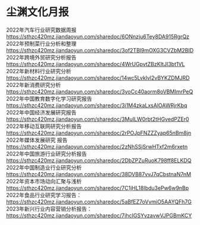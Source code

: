# 尘渊文化月报


2022年汽车行业研究数据周报
https://sthzc420mz.jiandaoyun.com/sharedoc/6ONnzju6Tey8DA915RgrQz
2022年预制菜行业分析和整理
https://sthzc420mz.jiandaoyun.com/sharedoc/3of2TBl9mOXG3CVZbM2BID
2022年跨境外贸研究分析报告
https://sthzc420mz.jiandaoyun.com/sharedoc/4WrUGpvtZBzKItJI3bt1VL
2022年新材料行业研究分析
https://sthzc420mz.jiandaoyun.com/sharedoc/14wc5Lvklvl2vBYKZDMJRD
2022年新消费研究分析
https://sthzc420mz.jiandaoyun.com/sharedoc/3yoCc40aorm8oVBMImrPeQ
2022年中国教育数字化学习研究报告
https://sthzc420mz.jiandaoyun.com/sharedoc/3i1M4zkaLxsAlOAWRjrKbq
2022年中国经济发展研究报告
https://sthzc420mz.jiandaoyun.com/sharedoc/3MuILW0rbt2tHGvedPZEr0
2022年移动互联网研究分析报告
https://sthzc420mz.jiandaoyun.com/sharedoc/2rPOJpFNZZZyap65nBm8jn
2022年媒体发展研究 报告
https://sthzc420mz.jiandaoyun.com/sharedoc/2zNhSSjSrwHTxf2m6rxetn
2022年中国旅游行业研究分析报告
https://sthzc420mz.jiandaoyun.com/sharedoc/2DbZPZuRuoK798ff8ELKDQ
2022年中国制造业行业研究分析
https://sthzc420mz.jiandaoyun.com/sharedoc/38DVB87vvJ7qCbstnaN7nM
2022年资本市场动向汇聚与浅析
https://sthzc420mz.jiandaoyun.com/sharedoc/7C1jHL18Ibdu3ePw6w9nBp
2022年食品行业研究学习报告：
https://sthzc420mz.jiandaoyun.com/sharedoc/5aBfEZ7oVvmiO5AAYQFh7G
2023年新兴行业内容营销分析报告：
https://sthzc420mz.jiandaoyun.com/sharedoc/7ihcIGSYvzavwVJPGBmKCY
